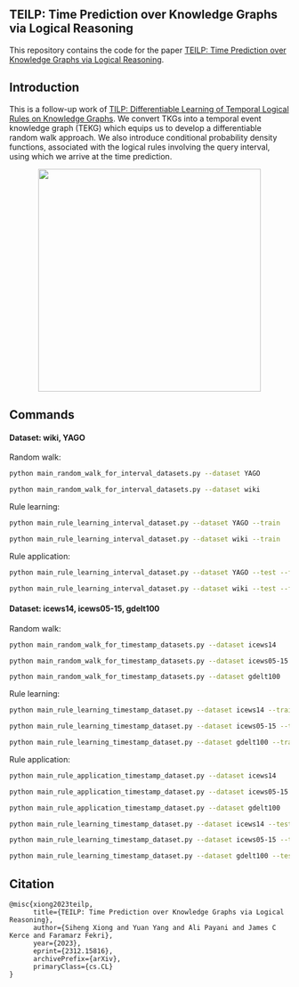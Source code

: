 ## TEILP: Time Prediction over Knowledge Graphs via Logical Reasoning
This repository contains the code for the paper [TEILP: Time Prediction over Knowledge Graphs via Logical Reasoning](https://arxiv.org/pdf/2312.15816.pdf).

## Introduction
This is a follow-up work of [TILP: Differentiable Learning of Temporal Logical Rules on Knowledge Graphs](https://openreview.net/pdf?id=_X12NmQKvX). We convert TKGs into a temporal event knowledge graph (TEKG) which equips us to develop a differentiable random walk approach. We also introduce conditional probability density functions, associated with the logical rules involving the query interval, using which we arrive at the time prediction. 

<p align="center">
  <img src='https://github.com/xiongsiheng/TEILP/blob/main/misc/TEKG_example.png' width=400>
</p>


## Commands

#### Dataset: wiki, YAGO

Random walk:
```sh
python main_random_walk_for_interval_datasets.py --dataset YAGO

python main_random_walk_for_interval_datasets.py --dataset wiki
```
Rule learning:
```sh
python main_rule_learning_interval_dataset.py --dataset YAGO --train

python main_rule_learning_interval_dataset.py --dataset wiki --train
```
Rule application:
```sh
python main_rule_learning_interval_dataset.py --dataset YAGO --test --from_model_ckpt {$your_model_location}

python main_rule_learning_interval_dataset.py --dataset wiki --test --from_model_ckpt  {$your_model_location}
```

#### Dataset: icews14, icews05-15, gdelt100

Random walk:
```sh
python main_random_walk_for_timestamp_datasets.py --dataset icews14

python main_random_walk_for_timestamp_datasets.py --dataset icews05-15

python main_random_walk_for_timestamp_datasets.py --dataset gdelt100
```
Rule learning:
```sh
python main_rule_learning_timestamp_dataset.py --dataset icews14 --train

python main_rule_learning_timestamp_dataset.py --dataset icews05-15 --train

python main_rule_learning_timestamp_dataset.py --dataset gdelt100 --train
```
Rule application:
```sh
python main_rule_application_timestamp_dataset.py --dataset icews14

python main_rule_application_timestamp_dataset.py --dataset icews05-15

python main_rule_application_timestamp_dataset.py --dataset gdelt100

python main_rule_learning_timestamp_dataset.py --dataset icews14 --test --from_model_ckpt {$your_model_location}

python main_rule_learning_timestamp_dataset.py --dataset icews05-15 --test --from_model_ckpt {$your_model_location}

python main_rule_learning_timestamp_dataset.py --dataset gdelt100 --test --from_model_ckpt {$your_model_location}
```

## Citation
```
@misc{xiong2023teilp,
      title={TEILP: Time Prediction over Knowledge Graphs via Logical Reasoning}, 
      author={Siheng Xiong and Yuan Yang and Ali Payani and James C Kerce and Faramarz Fekri},
      year={2023},
      eprint={2312.15816},
      archivePrefix={arXiv},
      primaryClass={cs.CL}
}
```
